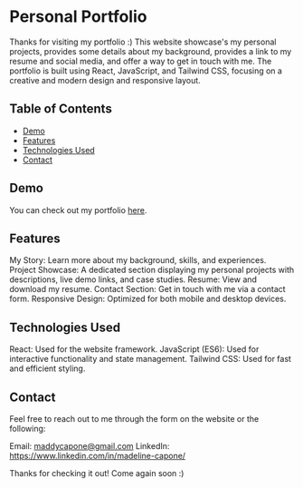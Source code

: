 # Personal Portfolio

Thanks for visiting my portfolio :) This website showcase's my personal projects, provides some details about my background, provides a link to my resume and social media, and offer a way to get in touch with me. The portfolio is built using React, JavaScript, and Tailwind CSS, focusing on a creative and modern design and responsive layout.

## Table of Contents 
- [Demo](#demo)
- [Features](#features)
- [Technologies Used](#technologies-used)
- [Contact](#contact)

## Demo
You can check out my portfolio [here](http://www.madelinecapone.ca).

## Features
My Story: Learn more about my background, skills, and experiences.
Project Showcase: A dedicated section displaying my personal projects with descriptions, live demo links, and case studies.
Resume: View and download my resume.
Contact Section: Get in touch with me via a contact form.
Responsive Design: Optimized for both mobile and desktop devices.

## Technologies Used
React: Used for the website framework.
JavaScript (ES6): Used for interactive functionality and state management.
Tailwind CSS: Used for fast and efficient styling.

## Contact
Feel free to reach out to me through the form on the website or the following:

Email: maddycapone@gmail.com
LinkedIn: https://www.linkedin.com/in/madeline-capone/

Thanks for checking it out! Come again soon :) 
